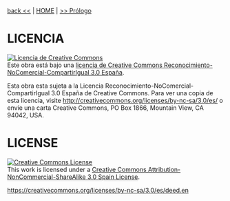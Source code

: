 [back <<](README.md) | [HOME](README.md) | [>> Prólogo](docs/prologo.md)


# LICENCIA

<a rel="license" href="http://creativecommons.org/licenses/by-nc-sa/3.0/es/"><img alt="Licencia de Creative Commons" style="border-width:0" src="https://i.creativecommons.org/l/by-nc-sa/3.0/es/88x31.png" /></a><br />Este obra está bajo una <a rel="license" href="http://creativecommons.org/licenses/by-nc-sa/3.0/es/">licencia de Creative Commons Reconocimiento-NoComercial-CompartirIgual 3.0 España</a>.

Esta obra esta sujeta a la Licencia Reconocimiento-NoComercial-CompartirIgual 3.0 España de Creative Commons. Para ver una copia de esta licencia, visite http://creativecommons.org/licenses/by-nc-sa/3.0/es/ o envíe una carta Creative Commons, PO Box 1866, Mountain View, CA 94042, USA.

# LICENSE

<a rel="license" href="http://creativecommons.org/licenses/by-nc-sa/3.0/es/"><img alt="Creative Commons License" style="border-width:0" src="https://i.creativecommons.org/l/by-nc-sa/3.0/es/88x31.png" /></a><br />This work is licensed under a <a rel="license" href="http://creativecommons.org/licenses/by-nc-sa/3.0/es/">Creative Commons Attribution-NonCommercial-ShareAlike 3.0 Spain License</a>.

https://creativecommons.org/licenses/by-nc-sa/3.0/es/deed.en
